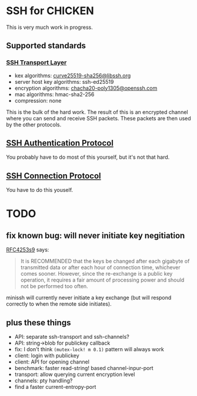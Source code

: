 
# SSH for CHICKEN 

This is very much work in progress.

## Supported standards

### [SSH Transport Layer](https://tools.ietf.org/html/rfc4253)

- kex algorithms:                  curve25519-sha256@libssh.org
- server host key algorithms:      ssh-ed25519
- encryption algorithms:           chacha20-poly1305@openssh.com
- mac algorithms:                  hmac-sha2-256
- compression:                     none

This is the bulk of the hard work. The result of this is an encrypted
channel where you can send and receive SSH packets. These packets are
then used by the other protocols.

## [SSH Authentication Protocol](https://tools.ietf.org/html/rfc4252)

You probably have to do most of this yourself, but it's not that hard.

## [SSH Connection Protocol](https://tools.ietf.org/html/rfc4254)

You have to do this youself.


# TODO

## fix known bug: will never initiate key negitiation

[RFC4253s9](https://tools.ietf.org/html/rfc4253#section-9) says:

> It is RECOMMENDED that the keys be changed after each gigabyte of
> transmitted data or after each hour of connection time, whichever
> comes sooner.  However, since the re-exchange is a public key
> operation, it requires a fair amount of processing power and should
> not be performed too often.

minissh will currently never initiate a key exchange (but will respond
correctly to when the remote side initiates).

## plus these things

- API: separate ssh-transport and ssh-channels?
- API: string->blob for publickey callback
- fix: I don't think `(mutex-lock! m 0.1)` pattern will always work
- client: login with publickey
- client: API for opening channel
- benchmark: faster read-string! based channel-inpur-port
- transport: allow querying current encryption level
- channels: pty handling?
- find a faster current-entropy-port
